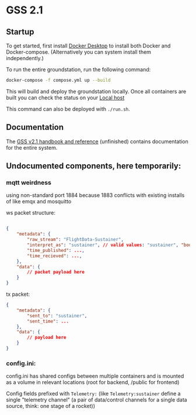 # GSS 2.1

## Startup
To get started, first install [Docker Desktop](https://www.docker.com/products/docker-desktop/) to install both Docker and Docker-compose. (Alternatively you can system install them independently.)

To run the entire groundstation, run the following command:

```bash
docker-compose -f compose.yml up --build
```

This will build and deploy the groundstation locally. Once all containers are built you can check the status on your [Local host](http://localhost/)

This command can also be deployed with `./run.sh`.


## Documentation
The [GSS v2.1 handbook and reference](https://docs.google.com/document/d/1eRebK1CFbggOo4eJAiKjgc4_sMrgrA7l35v7i22xEpk/edit?tab=t.0#heading=h.3fbfvvgovwol) (unfinished) contains documentation for the entire system.



## Undocumented components, here temporarily:

### mqtt weirdness
using non-standard port 1884 because 1883 conflicts with existing installs of like emqx and mosquitto

ws packet structure:

```json

{
    "metadata": {
        "raw_stream": "FlightData-Sustainer",
        "interpret_as": "sustainer", // valid values: "sustainer", "booster", "common"
        "time_published": ...,
        "time_recieved": ...,
    },
    "data": {
        // packet payload here
    }
}

```

tx packet:

```json
{
    "metadata": {
        "sent_to": "sustainer",
        "sent_time": ...
    },
    "data": {
        // payload here
    }
}
```


### config.ini:
config.ini has shared configs between multiple containers and is mounted as a volume in relevant locations (root for backend, /public for frontend)

Config fields prefixed with `Telemetry:` (like `Telemetry:sustainer` define a single "telemetry channel" (a pair of data/control channels for a single data source, think: one stage of a rocket))

